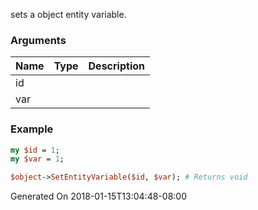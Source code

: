 sets a object entity variable.
### Arguments
**Name**|**Type**|**Description**
:---|:---|:---
id||
var||

### Example

```perl
my $id = 1;
my $var = 1;

$object->SetEntityVariable($id, $var); # Returns void
```


Generated On 2018-01-15T13:04:48-08:00